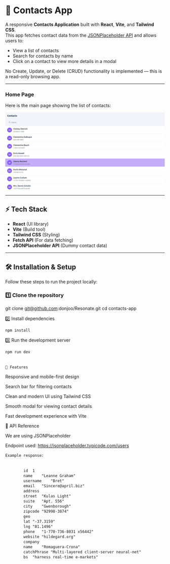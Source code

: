 # 📇 Contacts App

A responsive **Contacts Application** built with **React**, **Vite**, and **Tailwind CSS**.  
This app fetches contact data from the [JSONPlaceholder API](https://jsonplaceholder.typicode.com/users) and allows users to:

- View a list of contacts
- Search for contacts by name
- Click on a contact to view more details in a modal

No Create, Update, or Delete (CRUD) functionality is implemented — this is a read-only browsing app.

---


### Home Page
Here is the main page showing the list of contacts:

![Home Page](./images/home-page.png)

---


## ⚡ Tech Stack
- **React** (UI library)
- **Vite** (Build tool)
- **Tailwind CSS** (Styling)
- **Fetch API** (For data fetching)
- **JSONPlaceholder API** (Dummy contact data)

---

## 🛠 Installation & Setup

Follow these steps to run the project locally:

### 1️⃣ Clone the repository

git clone git@github.com:donjoo/Resonate.git 
cd contacts-app

2️⃣ Install dependencies

    npm install

3️⃣ Run the development server

    npm run dev


    🎨 Features

Responsive and mobile-first design

Search bar for filtering contacts

Clean and modern UI using Tailwind CSS

Smooth modal for viewing contact details

Fast development experience with Vite


📡 API Reference

We are using JSONPlaceholder


Endpoint used:
    https://jsonplaceholder.typicode.com/users
    
    Example response:


            id	1
            name	"Leanne Graham"
            username	"Bret"
            email	"Sincere@april.biz"
            address	
            street	"Kulas Light"
            suite	"Apt. 556"
            city	"Gwenborough"
            zipcode	"92998-3874"
            geo	
            lat	"-37.3159"
            lng	"81.1496"
            phone	"1-770-736-8031 x56442"
            website	"hildegard.org"
            company	
            name	"Romaguera-Crona"
            catchPhrase	"Multi-layered client-server neural-net"
            bs	"harness real-time e-markets"